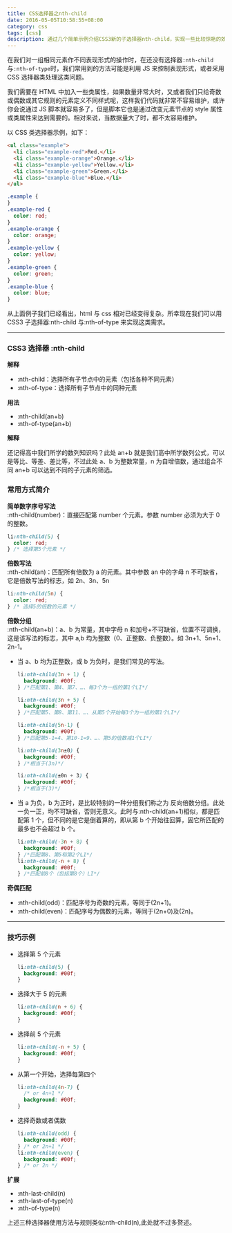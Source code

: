 ```yaml
---
title: CSS选择器之nth-child
date: 2016-05-05T10:58:55+08:00
category: css
tags: [css]
description: 通过几个简单示例介绍CSS3新的子选择器nth-child，实现一些比较惊艳的效果。
---
```


在我们对一组相同元素作不同表现形式的操作时，在还没有选择器`:nth-child`与`:nth-of-type`时，我们常用到的方法可能是利用 JS 来控制表现形式，或者采用 CSS 选择器类处理这类问题。

我们需要在 HTML 中加入一些类属性，如果数量非常大时，又或者我们只给奇数或偶数或其它规则的元素定义不同样式呢，这样我们代码就非常不容易维护，或许你会说通过 JS 脚本就容易多了，但是脚本它也是通过改变元素节点的 style 属性或类属性来达到需要的。相对来说，当数据量大了时，都不太容易维护。

以 CSS 类选择器示例，如下：

```html
<ul class="example">
  <li class="example-red">Red.</li>
  <li class="example-orange">Orange.</li>
  <li class="example-yellow">Yellow.</li>
  <li class="example-green">Green.</li>
  <li class="example-blue">Blue.</li>
</ul>
```

```css
.example {
}
.example-red {
  color: red;
}
.example-orange {
  color: orange;
}
.example-yellow {
  color: yellow;
}
.example-green {
  color: green;
}
.example-blue {
  color: blue;
}
```

从上面例子我们已经看出，html 与 css 相对已经变得复杂。所幸现在我们可以用 CSS3 子选择器:nth-child 与:nth-of-type 来实现这类需求。

---

### CSS3 选择器 :nth-child

**解释**

* :nth-child：选择所有子节点中的元素（包括各种不同元素）
* :nth-of-type：选择所有子节点中的同种元素

**用法**

* :nth-child(an+b)
* :nth-of-type(an+b)

**解释**

还记得高中我们所学的数列知识吗？此处 an+b 就是我们高中所学数列公式，可以是等比、等差、差比等，不过此处 a、b 为整数常量，n 为自增倍数，通过组合不同 an+b 可以达到不同的子元素的筛选。


### 常用方式简介

**简单数字序号写法**  
:nth-child(number)：直接匹配第 number 个元素。参数 number 必须为大于 0 的整数。

```css
li:nth-child(5) {
  color: red;
} /* 选择第5个元素 */
```

**倍数写法**  
:nth-child(an)：匹配所有倍数为 a 的元素。其中参数 an 中的字母 n 不可缺省，它是倍数写法的标志，如 2n、3n、5n

```css
li:nth-child(5n) {
  color: red;
} /* 选择5的倍数的元素 */
```

**倍数分组**  
:nth-child(an+b)：a、b 为常量，其中字母 n 和加号+不可缺省，位置不可调换，这是该写法的标志，其中 a,b 均为整数（0、正整数、负整数）。如 3n+1、5n+1、2n-1。

* 当 a、b 均为正整数，或 b 为负时，是我们常见的写法。

  ```css
  li:nth-child(3n + 1) {
    background: #00f;
  } /*匹配第1、第4、第7、…、每3个为一组的第1个LI*/

  li:nth-child(3n + 5) {
    background: #00f;
  } /*匹配第5、第8、第11、…、从第5个开始每3个为一组的第1个LI*/

  li:nth-child(5n-1) {
    background: #00f;
  } /*匹配第5-1=4、第10-1=9、…、第5的倍数减1个LI*/

  li:nth-child(3n±0) {
    background: #00f;
  } /*相当于(3n)*/

  li:nth-child(±0n + 3) {
    background: #00f;
  } /*相当于(3)*/
  ```

* 当 a 为负，b 为正时，是比较特别的一种分组我们称之为 反向倍数分组。此处一负一正，均不可缺省，否则无意义。此时与:nth-child(an+1)相似，都是匹配第 1 个，但不同的是它是倒着算的，即从第 b 个开始往回算，固它所匹配的最多也不会超过 b 个。

  ```css
  li:nth-child(-3n + 8) {
    background: #00f;
  } /*匹配第8、第5和第2个LI*/
  li:nth-child(-n + 8) {
    background: #00f;
  } /*匹配前8个（包括第8个）LI*/
  ```

**奇偶匹配**

* :nth-child(odd)：匹配序号为奇数的元素，等同于(2n+1)。
* :nth-child(even)：匹配序号为偶数的元素，等同于(2n+0)及(2n)。

---

### 技巧示例

* 选择第 5 个元素

  ```css
  li:nth-child(5) {
    background: #00f;
  }
  ```

* 选择大于 5 的元素

  ```css
  li:nth-child(n + 6) {
    background: #00f;
  }
  ```

* 选择前 5 个元素

  ```css
  li:nth-child(-n + 5) {
    background: #00f;
  }
  ```

* 从第一个开始，选择每第四个

  ```css
  li:nth-child(4n-7) {
    /* or 4n+1 */
    background: #00f;
  }
  ```

* 选择奇数或者偶数

  ```css
  li:nth-child(odd) {
    background: #00f;
  } /* or 2n+1 */
  li:nth-child(even) {
    background: #00f;
  } /* or 2n */
  ```

**扩展**

* :nth-last-child(n)
* :nth-last-of-type(n)
* :nth-of-type(n)

上述三种选择器使用方法与规则类似:nth-child(n),此处就不过多赘述。
